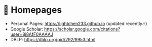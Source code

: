 <!--
 * @Author: Qiguang Chen
 * @LastEditors: Qiguang Chen
 * @Date: 2023-10-10 21:30:10
 * @LastEditTime: 2023-10-10 21:31:17
 * @Description: 
 * 
-->
# 📎 Homepages
- Personal Pages: https://lightchen233.github.io (updated recently🔥)
- Google Scholar: https://scholar.google.com/citations?user=8j8AfF0AAAAJ
- DBLP: https://dblp.org/pid/292/9953.html
